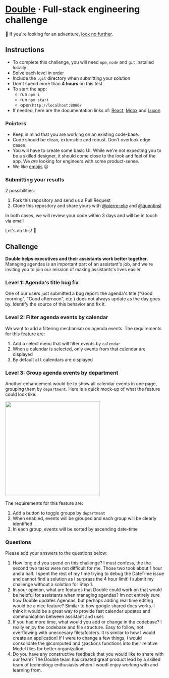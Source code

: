 # [Double](https://withdouble.com) · Full-stack engineering challenge

:wave: If you're looking for an adventure, [look no further](https://withdouble.com/jobs).

## Instructions

- To complete this challenge, you will need `npm`, `node` and `git` installed locally
- Solve each level in order
- Include the `.git` directory when submitting your solution
- Don't spend more than **4 hours** on this test
- To start the app:
  - run `npm i`
  - run `npm start`
  - open `http://localhost:8080/`
- If needed, here are the documentation links of: [React](https://reactjs.org/), [Mobx](https://mobx.js.org/index.html) and [Luxon](https://moment.github.io/luxon/index.html)


### Pointers

- Keep in mind that you are working on an existing code-base.
- Code should be clean, extensible and robust. Don't overlook edge cases.
- You will have to create some basic UI. While we're not expecting you to be a skilled designer, it should come close to the look and feel of the app. We *are* looking for engineers with some product-sense.
- We like [emojis](https://gitmoji.carloscuesta.me/) :wink:


### Submitting your results

2 possibilities: 
1. Fork this repository and send us a Pull Request
2. Clone this repository and share yours with [@pierre-elie](https://github.com/pierre-elie) and [@quentinsl](https://github.com/quentinsl)

In both cases, we will review your code within 3 days and will be in touch via email



Let's do this! :muscle:


## Challenge

**Double helps executives and their assistants work better together**. Managing agendas is an important part of an assistant's job, and we're inviting you to join our mission of making assistants's lives easier.

### Level 1: Agenda's title bug fix

One of our users just submitted a bug report: the agenda's title ("Good morning", "Good afternoon", etc.) does not always update as the day goes by.
Identify the source of this behavior and fix it.


### Level 2: Filter agenda events by calendar

We want to add a filtering mechanism on agenda events. The requirements for this feature are:

1. Add a select menu that will filter events by `calendar`
2. When a calendar is selected, only events from that calendar are displayed
3. By default `all` calendars are displayed


### Level 3: Group agenda events by department

Another enhancement would be to show all calendar events in one page, grouping them by `department`. Here is a quick mock-up of what the feature could look like:

<img src="https://user-images.githubusercontent.com/45558407/61964225-5f967b80-af9b-11e9-9e39-b201a5644bf9.png" width="300" />

The requirements for this feature are:

1. Add a button to toggle groups by `department`
2. When enabled, events will be grouped and each group will be clearly identified
3. In each group, events will be sorted by ascending date-time


### Questions

Please add your answers to the questions below:

1. How long did you spend on this challenge?
    I must confess, the the second two tasks were not difficult for me. Those two took about 1 hour and a half. I spent the    rest of my time trying to debug the DateTime issue and cannot find a solution as I surprass the 4 hour limit! I submit my challenge without a solution for Step 1. 
2. In your opinion, what are features that Double could work on that would be helpful for assistants when managing agendas?
    Im not entirely sure how Double updates Agendas, but perhaps adding real time editing would be a nice feature? Similar to how google shared docs works.  I think it would be a great way to provide fast calender updates and communication between assistant and user.
3. If you had more time, what would you add or change in the codebase? 
    I really enjoy the codebase and file structure. Easy to follow, not overflowing with uneccesary files/folders. It is similar to how I would create an application! If I were to change a few things, I would consolidate the @computed and @actions functions into their relative Model files for better organization.
4. Do you have any constructive feedback that you would like to share with our team?
    The Double team has created great product lead by a skilled team of technology enthusiasts whom I woudl enjoy working with and learning from. 
